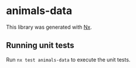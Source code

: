 # animals-data

This library was generated with [Nx](https://nx.dev).

## Running unit tests

Run `nx test animals-data` to execute the unit tests.
